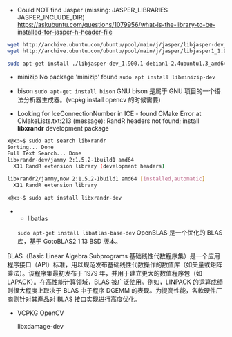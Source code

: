 - Could NOT find Jasper (missing: JASPER_LIBRARIES JASPER_INCLUDE_DIR)
  https://askubuntu.com/questions/1079956/what-is-the-library-to-be-installed-for-jasper-h-header-file

```bash
wget http://archive.ubuntu.com/ubuntu/pool/main/j/jasper/libjasper-dev_1.900.1-debian1-2.4ubuntu1.3_amd64.deb
wget http://archive.ubuntu.com/ubuntu/pool/main/j/jasper/libjasper1_1.900.1-debian1-2.4ubuntu1.3_amd64.deb

sudo apt-get install ./libjasper-dev_1.900.1-debian1-2.4ubuntu1.3_amd64.deb ./libjasper1_1.900.1-debian1-2.4ubuntu1.3_amd64.deb
```

- minizip 
  No package 'minizip' found
  `sudo apt install libminizip-dev`

- bison
  `sudo apt-get install bison`
  GNU bison 是属于 GNU 项目的一个语法分析器生成器。(vcpkg install opencv 的时候需要)

- Looking for IceConnectionNumber in ICE - found
  CMake Error at CMakeLists.txt:213 (message):
  RandR headers not found; install **libxrandr** development package

```bash
x@x:~$ sudo apt search libxrandr
Sorting... Done
Full Text Search... Done
libxrandr-dev/jammy 2:1.5.2-1build1 amd64
  X11 RandR extension library (development headers)

libxrandr2/jammy,now 2:1.5.2-1build1 amd64 [installed,automatic]
  X11 RandR extension library

x@x:~$ sudo apt install libxrandr-dev
```

- - libatlas

  `sudo apt-get install libatlas-base-dev` OpenBLAS 是一个优化的 BLAS 库，基于 GotoBLAS2 1.13 BSD 版本。

BLAS（Basic Linear Algebra Subprograms 基础线性代数程序集）是一个应用程序接口（API）标准，用以规范发布基础线性代数操作的数值库（如矢量或矩阵乘法）。该程序集最初发布于 1979 年，并用于建立更大的数值程序包（如 LAPACK）。在高性能计算领域，BLAS 被广泛使用。例如，LINPACK 的运算成绩则很大程度上取决于 BLAS 中子程序 DGEMM 的表现。为提高性能，各軟硬件厂商则针对其產品对 BLAS 接口实现进行高度优化。



- VCPKG OpenCV
  
  libxdamage-dev